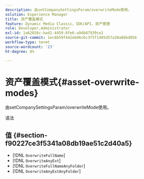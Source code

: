 ```yaml
---
description: 由setCompanySettingsParam/overwriteMode使用。
solution: Experience Manager
title: 资产覆盖模式
feature: Dynamic Media Classic，SDK/API，资产管理
role: Developer,Administrator
exl-id: 1a62026c-bad1-4459-8fe6-a94b87939ce1
source-git-commit: 1ec8b59f442eb96c6c3f5f1405d57a38a86bd056
workflow-type: tm+mt
source-wordcount: '23'
ht-degree: 8%

---
```


# 资产覆盖模式{#asset-overwrite-modes}

由setCompanySettingsParam/overwriteMode使用。

语法

## 值 {#section-f90227ce3f5341a08db19ae51c2d40a5}

* [!DNL `OverwriteFullName`]
* [!DNL `OverwriteAnyExt`]
* [!DNL `OverwriteFullNameAnyFolder`]
* [!DNL `OverwriteAnyExtAnyFolder`]
